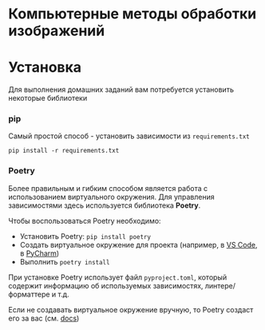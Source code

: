 # Компьютерные методы обработки изображений

# Установка
Для выполнения домашних заданий вам потребуется установить некоторые библиотеки
### pip
Самый простой способ - установить зависимости из `requirements.txt`
```
pip install -r requirements.txt
```
### Poetry
Более правильным и гибким способом является работа с использованием виртуального окружения. Для управления зависимостями здесь используется библиотека **Poetry**.

Чтобы воспользоваться Poetry необходимо:
- Установить Poetry: `pip install poetry`
- Создать виртуальное окружение для проекта (например, в [VS Code](https://code.visualstudio.com/docs/python/environments), в [PyCharm](https://www.jetbrains.com/help/pycharm/poetry.html))
- Выполнить `poetry install` 

При установке Poetry использует файл `pyproject.toml`, который содержит информацию об используемых зависимостях, линтере/форматтере и т.д. 

Если не создавать виртуальное окружение вручную, то Poetry создаст его за вас (см. [docs](https://python-poetry.org/docs/basic-usage/#using-your-virtual-environment))
